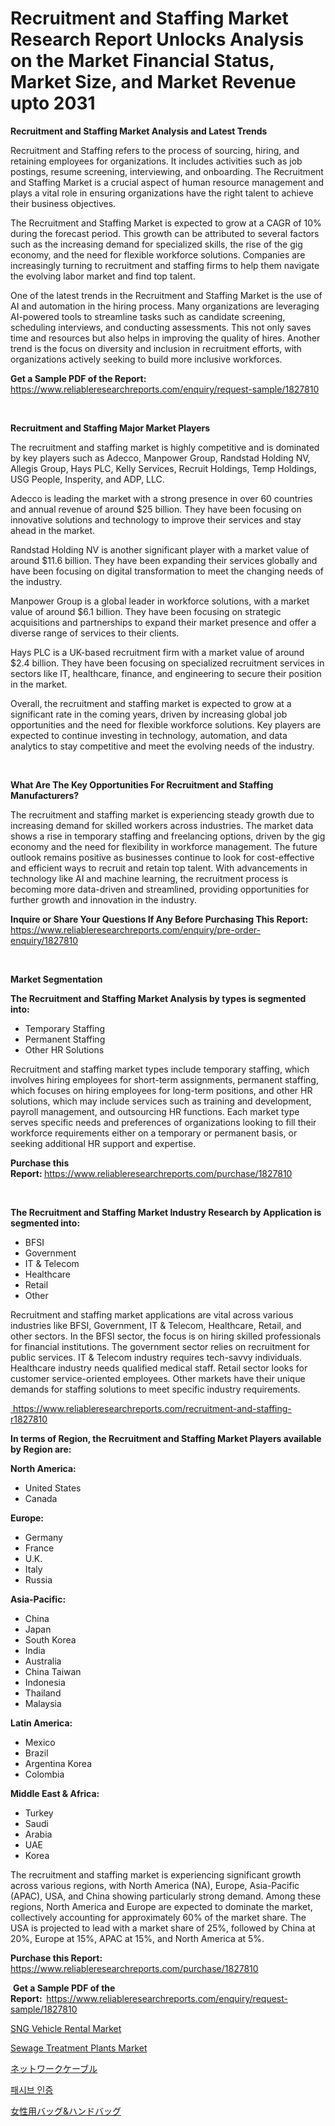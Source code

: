 <p><h1>Recruitment and Staffing Market Research Report Unlocks Analysis on the Market Financial Status, Market Size, and Market Revenue upto 2031</h1></p><p><strong>Recruitment and Staffing Market Analysis and Latest Trends</strong></p>
<p><p>Recruitment and Staffing refers to the process of sourcing, hiring, and retaining employees for organizations. It includes activities such as job postings, resume screening, interviewing, and onboarding. The Recruitment and Staffing Market is a crucial aspect of human resource management and plays a vital role in ensuring organizations have the right talent to achieve their business objectives.</p><p>The Recruitment and Staffing Market is expected to grow at a CAGR of 10% during the forecast period. This growth can be attributed to several factors such as the increasing demand for specialized skills, the rise of the gig economy, and the need for flexible workforce solutions. Companies are increasingly turning to recruitment and staffing firms to help them navigate the evolving labor market and find top talent.</p><p>One of the latest trends in the Recruitment and Staffing Market is the use of AI and automation in the hiring process. Many organizations are leveraging AI-powered tools to streamline tasks such as candidate screening, scheduling interviews, and conducting assessments. This not only saves time and resources but also helps in improving the quality of hires. Another trend is the focus on diversity and inclusion in recruitment efforts, with organizations actively seeking to build more inclusive workforces.</p></p>
<p><strong>Get a Sample PDF of the Report:&nbsp;</strong> <a href="https://www.reliableresearchreports.com/enquiry/request-sample/1827810">https://www.reliableresearchreports.com/enquiry/request-sample/1827810</a></p>
<p>&nbsp;</p>
<p><strong>Recruitment and Staffing Major Market Players</strong></p>
<p><p>The recruitment and staffing market is highly competitive and is dominated by key players such as Adecco, Manpower Group, Randstad Holding NV, Allegis Group, Hays PLC, Kelly Services, Recruit Holdings, Temp Holdings, USG People, Insperity, and ADP, LLC.</p><p>Adecco is leading the market with a strong presence in over 60 countries and annual revenue of around $25 billion. They have been focusing on innovative solutions and technology to improve their services and stay ahead in the market.</p><p>Randstad Holding NV is another significant player with a market value of around $11.6 billion. They have been expanding their services globally and have been focusing on digital transformation to meet the changing needs of the industry.</p><p>Manpower Group is a global leader in workforce solutions, with a market value of around $6.1 billion. They have been focusing on strategic acquisitions and partnerships to expand their market presence and offer a diverse range of services to their clients.</p><p>Hays PLC is a UK-based recruitment firm with a market value of around $2.4 billion. They have been focusing on specialized recruitment services in sectors like IT, healthcare, finance, and engineering to secure their position in the market.</p><p>Overall, the recruitment and staffing market is expected to grow at a significant rate in the coming years, driven by increasing global job opportunities and the need for flexible workforce solutions. Key players are expected to continue investing in technology, automation, and data analytics to stay competitive and meet the evolving needs of the industry.</p></p>
<p>&nbsp;</p>
<p><strong>What Are The Key Opportunities For Recruitment and Staffing Manufacturers?</strong></p>
<p><p>The recruitment and staffing market is experiencing steady growth due to increasing demand for skilled workers across industries. The market data shows a rise in temporary staffing and freelancing options, driven by the gig economy and the need for flexibility in workforce management. The future outlook remains positive as businesses continue to look for cost-effective and efficient ways to recruit and retain top talent. With advancements in technology like AI and machine learning, the recruitment process is becoming more data-driven and streamlined, providing opportunities for further growth and innovation in the industry.</p></p>
<p><strong>Inquire or Share Your Questions If Any Before Purchasing This Report:</strong> <a href="https://www.reliableresearchreports.com/enquiry/pre-order-enquiry/1827810">https://www.reliableresearchreports.com/enquiry/pre-order-enquiry/1827810</a></p>
<p>&nbsp;</p>
<p><strong>Market Segmentation</strong></p>
<p><strong>The Recruitment and Staffing Market Analysis by types is segmented into:</strong></p>
<p><ul><li>Temporary Staffing</li><li>Permanent Staffing</li><li>Other HR Solutions</li></ul></p>
<p><p>Recruitment and staffing market types include temporary staffing, which involves hiring employees for short-term assignments, permanent staffing, which focuses on hiring employees for long-term positions, and other HR solutions, which may include services such as training and development, payroll management, and outsourcing HR functions. Each market type serves specific needs and preferences of organizations looking to fill their workforce requirements either on a temporary or permanent basis, or seeking additional HR support and expertise.</p></p>
<p><strong>Purchase this Report:&nbsp;</strong><a href="https://www.reliableresearchreports.com/purchase/1827810">https://www.reliableresearchreports.com/purchase/1827810</a></p>
<p>&nbsp;</p>
<p><strong>The Recruitment and Staffing Market Industry Research by Application is segmented into:</strong></p>
<p><ul><li>BFSI</li><li>Government</li><li>IT & Telecom</li><li>Healthcare</li><li>Retail</li><li>Other</li></ul></p>
<p><p>Recruitment and staffing market applications are vital across various industries like BFSI, Government, IT & Telecom, Healthcare, Retail, and other sectors. In the BFSI sector, the focus is on hiring skilled professionals for financial institutions. The government sector relies on recruitment for public services. IT & Telecom industry requires tech-savvy individuals. Healthcare industry needs qualified medical staff. Retail sector looks for customer service-oriented employees. Other markets have their unique demands for staffing solutions to meet specific industry requirements.</p></p>
<p><a href="https://www.reliableresearchreports.com/recruitment-and-staffing-r1827810">&nbsp;https://www.reliableresearchreports.com/recruitment-and-staffing-r1827810</a></p>
<p><strong>In terms of Region, the Recruitment and Staffing Market Players available by Region are:</strong></p>
<p>
    <p> <strong> North America: </strong>
        <ul>
            <li>United States</li>
            <li>Canada</li>
        </ul>
        </p> 
    <p> <strong> Europe: </strong>
        <ul>
            <li>Germany</li>
            <li>France</li>
            <li>U.K.</li>
            <li>Italy</li>
            <li>Russia</li>
        </ul>
        </p> 
    <p> <strong> Asia-Pacific: </strong>
        <ul>
            <li>China</li>
            <li>Japan</li>
            <li>South Korea</li>
            <li>India</li>
            <li>Australia</li>
            <li>China Taiwan</li>
            <li>Indonesia</li>
            <li>Thailand</li>
            <li>Malaysia</li>
        </ul>
        </p> 
    <p> <strong> Latin America: </strong>
        <ul>
            <li>Mexico</li>
            <li>Brazil</li>
            <li>Argentina Korea</li>
            <li>Colombia</li>
        </ul>
        </p> 
    <p> <strong> Middle East & Africa: </strong>
        <ul>
            <li>Turkey</li>
            <li>Saudi</li>
            <li>Arabia</li>
            <li>UAE</li>
            <li>Korea</li>
        </ul>
    </p>
    </p>
<p><p>The recruitment and staffing market is experiencing significant growth across various regions, with North America (NA), Europe, Asia-Pacific (APAC), USA, and China showing particularly strong demand. Among these regions, North America and Europe are expected to dominate the market, collectively accounting for approximately 60% of the market share. The USA is projected to lead with a market share of 25%, followed by China at 20%, Europe at 15%, APAC at 15%, and North America at 5%.</p></p>
<p><strong>Purchase this Report: </strong><a href="https://www.reliableresearchreports.com/purchase/1827810">https://www.reliableresearchreports.com/purchase/1827810</a></p>
<p>&nbsp;<strong>Get a Sample PDF of the Report:&nbsp;&nbsp;</strong><a href="https://www.reliableresearchreports.com/enquiry/request-sample/1827810">https://www.reliableresearchreports.com/enquiry/request-sample/1827810</a></p>
<p><strong></strong></p>
<p><p><a href="https://www.linkedin.com/pulse/sng-vehicle-rental-market-comprehensive-assessment-type-application-xjqhe?trackingId=%2B0xXZwNcQ2DcJ4TDP%2F%2Fmtg%3D%3D">SNG Vehicle Rental Market</a></p><p><a href="https://github.com/DarrenSipes1990/Market-Research-Report-List-1/blob/main/sewage-treatment-plants-market.md">Sewage Treatment Plants Market</a></p><p><a href="https://github.com/AriMuller2009/Market-Research-Report-List-1/blob/main/123222160239.md">ネットワークケーブル</a></p><p><a href="https://medium.com/@lowellleke20231/%EB%B9%84%ED%99%9C%EC%84%B1-%EC%9D%B8%EC%A6%9D-%EC%8B%9C%EC%9E%A5-2031%EB%85%84%EA%B9%8C%EC%A7%80%EC%9D%98-%ED%8A%B8%EB%A0%8C%EB%93%9C-%EC%98%88%EC%B8%A1-%EB%B0%8F-%EA%B2%BD%EC%9F%81-%EB%B6%84%EC%84%9D-60196920781d">패시브 인증</a></p><p><a href="https://medium.com/@ryleebauch2023/%E5%A5%B3%E6%80%A7%E3%81%AE%E3%83%90%E3%83%83%E3%82%B0-%E3%83%8F%E3%83%B3%E3%83%89%E3%83%90%E3%83%83%E3%82%B0%E5%B8%82%E5%A0%B4-%E5%B8%82%E5%A0%B4%E3%82%B7%E3%82%A7%E3%82%A2-%E5%B8%82%E5%A0%B4%E5%8B%95%E5%90%91-%E5%B0%86%E6%9D%A5%E3%81%AE%E6%88%90%E9%95%B7%E3%82%92%E6%8E%A2%E3%82%8B-67639b08dff0">女性用バッグ&ハンドバッグ</a></p></p>